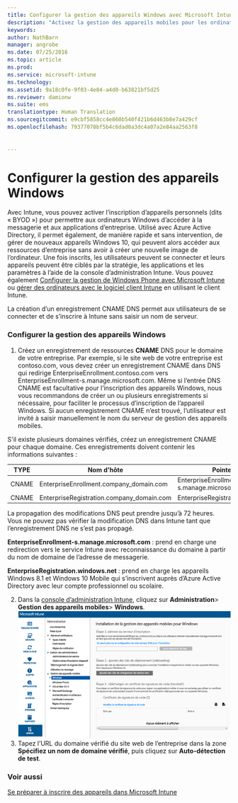 ```yaml
---
title: Configurer la gestion des appareils Windows avec Microsoft Intune | Microsoft Intune
description: "Activez la gestion des appareils mobiles pour les ordinateurs Windows, y compris les appareils Windows 10 avec Microsoft Intune."
keywords: 
author: NathBarn
manager: angrobe
ms.date: 07/25/2016
ms.topic: article
ms.prod: 
ms.service: microsoft-intune
ms.technology: 
ms.assetid: 9a18c0fe-9f03-4e84-a4d0-b63821bf5d25
ms.reviewer: damionw
ms.suite: ems
translationtype: Human Translation
ms.sourcegitcommit: e9cbf5858cc4e860b540f421b6d463b8e7a429cf
ms.openlocfilehash: 79377078bf5b4c6dad0a3dc4a07a2e84aa2563f8


---
```


# Configurer la gestion des appareils Windows
Avec Intune, vous pouvez activer l’inscription d’appareils personnels (dits « BYOD ») pour permettre aux ordinateurs Windows d’accéder à la messagerie et aux applications d’entreprise. Utilisé avec Azure Active Directory, il permet également, de manière rapide et sans intervention, de gérer de nouveaux appareils Windows 10, qui peuvent alors accéder aux ressources d’entreprise sans avoir à créer une nouvelle image de l’ordinateur. Une fois inscrits, les utilisateurs peuvent se connecter et leurs appareils peuvent être ciblés par la stratégie, les applications et les paramètres à l’aide de la console d’administration Intune. Vous pouvez également [Configurer la gestion de Windows Phone avec Microsoft Intune](set-up-windows-phone-management-with-microsoft-intune.md) ou [gérer des ordinateurs avec le logiciel client Intune](manage-windows-pcs-with-microsoft-intune.md) en utilisant le client Intune.

La création d’un enregistrement CNAME DNS permet aux utilisateurs de se connecter et de s’inscrire à Intune sans saisir un nom de serveur.

### Configurer la gestion des appareils Windows

  1.  Créez un enregistrement de ressources **CNAME** DNS pour le domaine de votre entreprise. Par exemple, si le site web de votre entreprise est contoso.com, vous devez créer un enregistrement CNAME dans DNS qui redirige EnterpriseEnrollment.contoso.com vers EnterpriseEnrollment-s.manage.microsoft.com. Même si l’entrée DNS CNAME est facultative pour l’inscription des appareils Windows, nous vous recommandons de créer un ou plusieurs enregistrements si nécessaire, pour faciliter le processus d’inscription de l’appareil Windows. Si aucun enregistrement CNAME n’est trouvé, l’utilisateur est invité à saisir manuellement le nom du serveur de gestion des appareils mobiles.

  S'il existe plusieurs domaines vérifiés, créez un enregistrement CNAME pour chaque domaine. Ces enregistrements doivent contenir les informations suivantes :

  |TYPE|Nom d'hôte|Pointe vers|TTL|
  |--------|-------------|-------------|-------|
  |CNAME|EnterpriseEnrollment.company_domain.com|EnterpriseEnrollment-s.manage.microsoft.com |1 heure|
  |CNAME|EnterpriseRegistration.company_domain.com|EnterpriseRegistration.windows.net|1 heure|

  La propagation des modifications DNS peut prendre jusqu’à 72 heures. Vous ne pouvez pas vérifier la modification DNS dans Intune tant que l’enregistrement DNS ne s’est pas propagé.

  **EnterpriseEnrollment-s.manage.microsoft.com** : prend en charge une redirection vers le service Intune avec reconnaissance du domaine à partir du nom de domaine de l’adresse de messagerie.

  **EnterpriseRegistration.windows.net** : prend en charge les appareils Windows 8.1 et Windows 10 Mobile qui s’inscrivent auprès d’Azure Active Directory avec leur compte professionnel ou scolaire.

  2.  Dans la [console d’administration Intune](http://manage.microsoft.com), cliquez sur **Administration**&gt; **Gestion des appareils mobiles**&gt; **Windows**.
  ![Boîte de dialogue Gestion des appareils Windows](../media/enroll-intune-winenr.png)
  3.  Tapez l’URL du domaine vérifié du site web de l’entreprise dans la zone **Spécifiez un nom de domaine vérifié**, puis cliquez sur **Auto-détection de test**.

### Voir aussi
[Se préparer à inscrire des appareils dans Microsoft Intune](get-ready-to-enroll-devices-in-microsoft-intune.md)



<!--HONumber=Jul16_HO4-->



